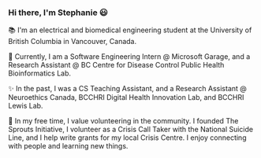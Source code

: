 ### Hi there, I'm Stephanie 😃 

📚 I'm an electrical and biomedical engineering student at the University of British Columbia in Vancouver, Canada. 

🎉 Currently, I am a Software Engineering Intern @ Microsoft Garage, and a Research Assistant @ BC Centre for Disease Control Public Health Bioinformatics Lab.

✨ In the past, I was a CS Teaching Assistant, and a Research Assistant @ Neuroethics Canada, BCCHRI Digital Health Innovation Lab, and BCCHRI Lewis Lab. 

🌱 In my free time, I value volunteering in the community. I founded The Sprouts Initiative, I volunteer as a Crisis Call Taker with the National Suicide Line, and I help write grants for my local Crisis Centre. I enjoy connecting with people and learning new things. 

<!--
**StephanieQuon/StephanieQuon** is a ✨ _special_ ✨ repository because its `README.md` (this file) appears on your GitHub profile.

Here are some ideas to get you started:

- 🔭 I’m currently working on ...
- 🌱 I’m currently learning ...
- 👯 I’m looking to collaborate on ...
- 🤔 I’m looking for help with ...
- 💬 Ask me about ...
- 📫 How to reach me: ...
- 😄 Pronouns: ...
- ⚡ Fun fact: ...
-->

